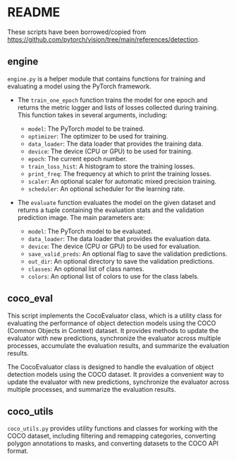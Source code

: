 # README



These scripts have been borrowed/copied from https://github.com/pytorch/vision/tree/main/references/detection.

## engine

`engine.py` is a helper module that contains functions for training and evaluating a model using the PyTorch framework.

* The `train_one_epoch` function trains the model for one epoch and returns the metric logger and lists of losses collected during training. This function takes in several arguments, including:
	+ `model`: The PyTorch model to be trained.
	+ `optimizer`: The optimizer to be used for training.
	+ `data_loader`: The data loader that provides the training data.
	+ `device`: The device (CPU or GPU) to be used for training.
	+ `epoch`: The current epoch number.
	+ `train_loss_hist`: A histogram to store the training losses.
	+ `print_freq`: The frequency at which to print the training losses.
	+ `scaler`: An optional scaler for automatic mixed precision training.
	+ `scheduler`: An optional scheduler for the learning rate.


* The `evaluate` function evaluates the model on the given dataset and returns a tuple containing the evaluation stats and the validation prediction image. The main parameters are:
	+ `model`: The PyTorch model to be evaluated.
	+ `data_loader`: The data loader that provides the evaluation data.
	+ `device`: The device (CPU or GPU) to be used for evaluation.
	+ `save_valid_preds`: An optional flag to save the validation predictions.
	+ `out_dir`: An optional directory to save the validation predictions.
	+ `classes`: An optional list of class names.
	+ `colors`: An optional list of colors to use for the class labels.



## coco_eval

This script implements the CocoEvaluator class, which is a utility class for evaluating the performance of object detection models using the COCO (Common Objects in Context) dataset. It provides methods to update the evaluator with new predictions, synchronize the evaluator across multiple processes, accumulate the evaluation results, and summarize the evaluation results.

The CocoEvaluator class is designed to handle the evaluation of object detection models using the COCO dataset. It provides a convenient way to update the evaluator with new predictions, synchronize the evaluator across multiple processes, and summarize the evaluation results.


## coco_utils

`coco_utils.py` provides utility functions and classes for working with the COCO dataset,
including filtering and remapping categories, converting polygon annotations to masks,
and converting datasets to the COCO API format.


